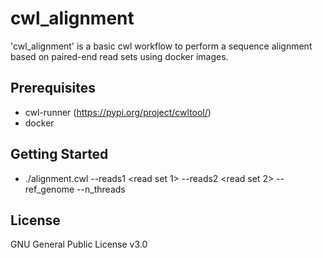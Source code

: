 # cwl_alignment

'cwl_alignment' is a basic cwl workflow to perform a sequence alignment based on paired-end read sets using docker images.

## Prerequisites

* cwl-runner (https://pypi.org/project/cwltool/)
* docker

## Getting Started

* ./alignment.cwl --reads1 <read set 1> --reads2 <read set 2> --ref_genome <reference genome with index created by bwa-mem2> --n_threads <number of threads>

## License

GNU General Public License v3.0
